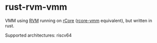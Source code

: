 rust-rvm-vmm
==============

VMM using [RVM](https://github.com/rcore-os/RVM) running on [rCore](https://github.com/rcore-os/rCore) ([rcore-vmm](https://github.com/rcore-os/rcore-vmm) equivalent), but written in rust.

Supported architectures: riscv64
